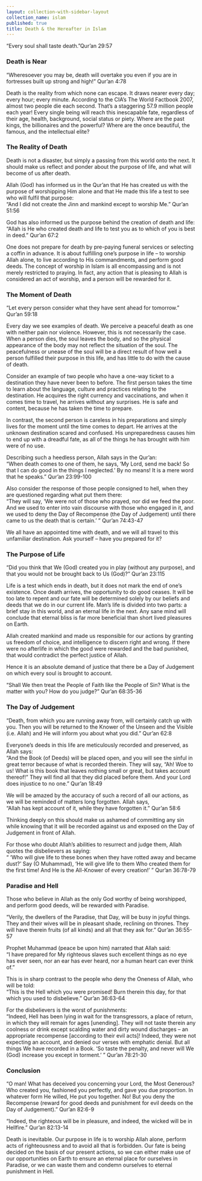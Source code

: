 ```yaml
---
layout: collection-with-sidebar-layout
collection_name: islam
published: true
title: Death & the Hereafter in Islam
---
```

“Every soul shall taste death.”Qur’an 29:57

### Death is Near
“Wheresoever you may be, death will overtake you even if you are in fortresses built up strong and high!” Qur’an 4:78

Death is the reality from which none can escape. It draws nearer every day; every hour; every minute. According to the CIA’s The World Factbook 2007, almost two people die each second. That’s a staggering 57.9 million people each year! Every single being will reach this inescapable fate, regardless of their age, health, background, social status or piety. Where are the past kings, the billionaires and the powerful? Where are the once beautiful, the famous, and the intellectual elite?

### The Reality of Death
Death is not a disaster, but simply a passing from this world onto the next. It should make us reflect and ponder about the purpose of life, and what will become of us after death.

Allah (God) has informed us in the Qur’an that He has created us with the purpose of worshipping Him alone and that He made this life a test to see who will fulfil that purpose:  
“And I did not create the Jinn and mankind except to worship Me.” Qur’an 51:56

God has also informed us the purpose behind the creation of death and life:  
“Allah is He who created death and life to test you as to which of you is best in deed.” Qur’an 67:2

One does not prepare for death by pre-paying funeral services or selecting a coffin in advance. It is about fulfilling one’s purpose in life – to worship Allah alone, to live according to His commandments, and perform good deeds. The concept of worship in Islam is all encompassing and is not merely restricted to praying. In fact, any action that is pleasing to Allah is considered an act of worship, and a person will be rewarded for it.

### The Moment of Death
“Let every person consider what they have sent ahead for tomorrow.” Qur’an 59:18

Every day we see examples of death. We perceive a peaceful death as one with neither pain nor violence. However, this is not necessarily the case. When a person dies, the soul leaves the body, and so the physical appearance of the body may not reflect the situation of the soul. The peacefulness or unease of the soul will be a direct result of how well a person fulfilled their purpose in this life, and has little to do with the cause of death.

Consider an example of two people who have a one-way ticket to a destination they have never been to before. The first person takes the time to learn about the language, culture and practices relating to the destination. He acquires the right currency and vaccinations, and when it comes time to travel, he arrives without any surprises. He is safe and content, because he has taken the time to prepare.

In contrast, the second person is careless in his preparations and simply lives for the moment until the time comes to depart. He arrives at the unknown destination scared and confused. His unpreparedness causes him to end up with a dreadful fate, as all of the things he has brought with him were of no use.

Describing such a heedless person, Allah says in the Qur’an:  
“When death comes to one of them, he says, ‘My Lord, send me back! So that I can do good in the things I neglected.’ By no means! It is a mere word that he speaks.” Qur’an 23:99-100

Also consider the response of those people consigned to hell, when they are questioned regarding what put them there:  
“They will say, ‘We were not of those who prayed, nor did we feed the poor. And we used to enter into vain discourse with those who engaged in it, and we used to deny the Day of Recompense (the Day of Judgement) until there came to us the death that is certain.’ ” Qur’an 74:43-47

We all have an appointed time with death, and we will all travel to this unfamiliar destination. Ask yourself – have you prepared for it?

### The Purpose of Life
“Did you think that We (God) created you in play (without any purpose), and that you would not be brought back to Us (God)?” Qur’an 23:115

Life is a test which ends in death, but it does not mark the end of one’s existence. Once death arrives, the opportunity to do good ceases. It will be too late to repent and our fate will be determined solely by our beliefs and deeds that we do in our current life. Man’s life is divided into two parts: a brief stay in this world, and an eternal life in the next. Any sane mind will conclude that eternal bliss is far more beneficial than short lived pleasures on Earth.

Allah created mankind and made us responsible for our actions by granting us freedom of choice, and intelligence to discern right and wrong. If there were no afterlife in which the good were rewarded and the bad punished, that would contradict the perfect justice of Allah.

Hence it is an absolute demand of justice that there be a Day of Judgement on which every soul is brought to account.

“Shall We then treat the People of Faith like the People of Sin? What is the matter with you? How do you judge?” Qur’an 68:35-36

### The Day of Judgement
“Death, from which you are running away from, will certainly catch up with you. Then you will be returned to the Knower of the Unseen and the Visible (i.e. Allah) and He will inform you about what you did.” Qur’an 62:8

Everyone’s deeds in this life are meticulously recorded and preserved, as Allah says:  
“And the Book (of Deeds) will be placed open, and you will see the sinful in great terror because of what is recorded therein. They will say, “Ah! Woe to us! What is this book that leaves nothing small or great, but takes account thereof!” They will find all that they did placed before them. And your Lord does injustice to no one.” Qur’an 18:49

We will be amazed by the accuracy of such a record of all our actions, as we will be reminded of matters long forgotten. Allah says,  
“Allah has kept account of it, while they have forgotten it.” Qur’an 58:6

Thinking deeply on this should make us ashamed of committing any sin while knowing that it will be recorded against us and exposed on the Day of Judgement in front of Allah.

For those who doubt Allah’s abilities to resurrect and judge them, Allah quotes the disbelievers as saying:  
“ ‘Who will give life to these bones when they have rotted away and became dust?’ Say (O Muhammad), ‘He will give life to them Who created them for the first time! And He is the All-Knower of every creation!’ ” Qur’an 36:78-79

### Paradise and Hell
Those who believe in Allah as the only God worthy of being worshipped, and perform good deeds, will be rewarded with Paradise.

“Verily, the dwellers of the Paradise, that Day, will be busy in joyful things. They and their wives will be in pleasant shade, reclining on thrones. They will have therein fruits (of all kinds) and all that they ask for.” Qur’an 36:55-57

Prophet Muhammad (peace be upon him) narrated that Allah said:  
“I have prepared for My righteous slaves such excellent things as no eye has ever seen, nor an ear has ever heard, nor a human heart can ever think of.”

This is in sharp contrast to the people who deny the Oneness of Allah, who will be told:  
“This is the Hell which you were promised! Burn therein this day, for that which you used to disbelieve.” Qur’an 36:63-64

For the disbelievers is the worst of punishments:  
“Indeed, Hell has been lying in wait for the transgressors, a place of return, in which they will remain for ages [unending]. They will not taste therein any coolness or drink except scalding water and dirty wound discharges – an appropriate recompense [according to their evil acts]! Indeed, they were not expecting an account, and denied our verses with emphatic denial. But all things We have recorded in a Book. ‘So taste the penalty, and never will We (God) increase you except in torment.’ ” Qur’an 78:21-30

### Conclusion
“O man! What has deceived you concerning your Lord, the Most Generous? Who created you, fashioned you perfectly, and gave you due proportion. In whatever form He willed, He put you together. No! But you deny the Recompense (reward for good deeds and punishment for evil deeds on the Day of Judgement).” Qur’an 82:6-9

“Indeed, the righteous will be in pleasure, and indeed, the wicked will be in Hellfire.” Qur’an 82:13-14

Death is inevitable. Our purpose in life is to worship Allah alone, perform acts of righteousness and to avoid all that is forbidden. Our fate is being decided on the basis of our present actions, so we can either make use of our opportunities on Earth to ensure an eternal place for ourselves in Paradise, or we can waste them and condemn ourselves to eternal punishment in Hell.
